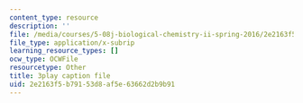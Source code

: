 ```yaml
---
content_type: resource
description: ''
file: /media/courses/5-08j-biological-chemistry-ii-spring-2016/2e2163f5b79153d8af5e63662d2b9b91_Dz8G2XoPrkM.vtt
file_type: application/x-subrip
learning_resource_types: []
ocw_type: OCWFile
resourcetype: Other
title: 3play caption file
uid: 2e2163f5-b791-53d8-af5e-63662d2b9b91
---
```

